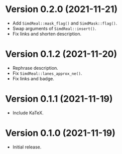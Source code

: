 # Version 0.2.0 (2021-11-21)

  * Add `SimdReal::mask_flag()` and `SimdMask::flag()`.
  * Swap arguments of `SimdReal::insert()`.
  * Fix links and shorten description.

# Version 0.1.2 (2021-11-20)

  * Rephrase description.
  * Fix `SimdReal::lanes_approx_ne()`.
  * Fix links and badge.

# Version 0.1.1 (2021-11-19)

  * Include KaTeX.

# Version 0.1.0 (2021-11-19)

  * Initial release.
